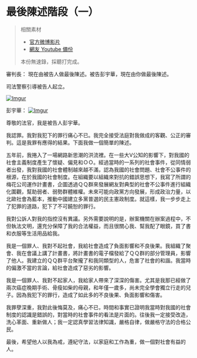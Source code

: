 最後陳述階段（一）
====

> 相關素材
> * [官方微博影片](https://www.weibo.com/3960688335/FlkyLic4u?from=page_1001063960688335_profile&wvr=6&mod=weibotime)
> * [網友 Youtube 備份](https://www.youtube.com/watch?v=voRswfetP9Q&index=24&list=PLiYVWrSWkXAZM-kYJs1XOst3ZgC8U7OVD)
>
> 本份無速錄，採聽打完成。

審判長：
現在由被告人做最後陳述。被告彭宇華，現在由你做最後陳述。

司法警察引導被告人起立。

[![Imgur](https://i.imgur.com/W18MJ8J.jpg)](https://youtu.be/voRswfetP9Q?list=PLiYVWrSWkXAZM-kYJs1XOst3ZgC8U7OVD&t=17)


彭宇華：
[![Imgur](https://i.imgur.com/NoZV73C.png)](https://youtu.be/voRswfetP9Q?list=PLiYVWrSWkXAZM-kYJs1XOst3ZgC8U7OVD&t=26)

尊敬的法官，我是被告人彭宇華。

我認罪。我對我犯下的罪行痛心不已。我完全接受法庭對我做成的客觀、公正的審判。這是我罪有應得的結果。下面我做一個簡單的陳述。

五年前，我捲入了一場網路新思潮的洪流裡。在一些大V公知的影響下，對我國的社會主義制度產生了懷疑、偏見和ＯＯ。經過當時的一系列的社會事件，從同情弱者出發，我對我國的社會體制越來越不滿，認為我國的社會問題、社會不公事件的根源，在於我國的社會制度。在組織要以組織來對抗的錯誤思想下，我寫了所謂的梅花公司運作計畫書，企圖透過ＱＱ群來發展網友對典型的社會不公事件進行組織化圍觀，幫助弱者、弱勢群體維權。未來可能向政黨方向發展，形成政治力量，以北歐社會為藍本，推動中國建立多黨普選的民主憲政制度。就這樣，我一步步走上了犯罪的道路，犯下了不可饒恕的罪行。

我對公訴人對我的指控沒有異議。另外需要說明的是，辦案機關在辦案過程中，不但執法文明，還充分保障了我的合法權益，而且很關心我、幫我配了眼鏡，買了書和衣服等生活用品給我。

我是一個罪人、我對不起社會，我給社會造成了負面影響和不良後果。我組織了聚會、我在會議上講了計畫書，將計畫書的電子檔發給了ＱＱ群的部分管理員，影響了他人。我建立的ＱＱ群平台聚攏了和我同類型的人，危害了社會的和諧。我當時的偏激不當的言論，給社會造成了惡劣的影響。

我是一個罪人、我對不起家人，我給家人帶來了深深的傷害。尤其是我那已經做了兩次癌症晚期手術、骨瘦如柴的母親，和年僅一歲多，尚未完全學會獨立行走的兒子。因為我犯下的罪行，造成了如此多的不良後果、負面影響和傷害。

我罪孽深重，我對此後悔莫及，痛心不已，時間和事實已證明我當時對我國的社會制度的認識是錯誤的，對當時的社會事件的看法是片面的。往後我一定接受改造，洗心革面、重新做人；我一定認真學習法律知識，嚴格自律，做嚴格守法的合格公民。

最後，希望他人以我為戒，遵紀守法，以家庭和工作為重，做一個對社會有益的人。

